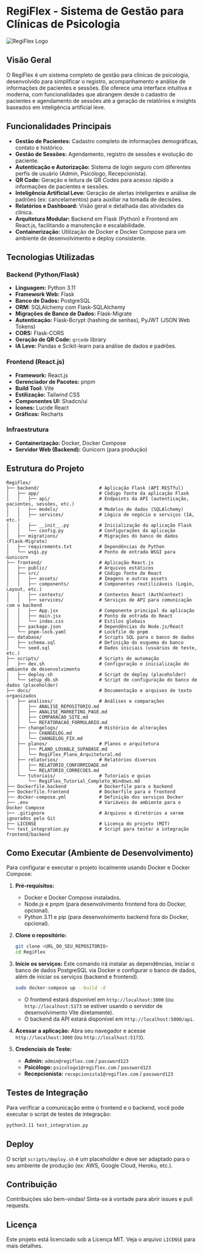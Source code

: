 # RegiFlex - Sistema de Gestão para Clínicas de Psicologia

![RegiFlex Logo](frontend/src/assets/regiflex-logo.jpg)

## Visão Geral

O RegiFlex é um sistema completo de gestão para clínicas de psicologia, desenvolvido para simplificar o registro, acompanhamento e análise de informações de pacientes e sessões. Ele oferece uma interface intuitiva e moderna, com funcionalidades que abrangem desde o cadastro de pacientes e agendamento de sessões até a geração de relatórios e insights baseados em inteligência artificial leve.

## Funcionalidades Principais

- **Gestão de Pacientes:** Cadastro completo de informações demográficas, contato e histórico.
- **Gestão de Sessões:** Agendamento, registro de sessões e evolução do paciente.
- **Autenticação e Autorização:** Sistema de login seguro com diferentes perfis de usuário (Admin, Psicólogo, Recepcionista).
- **QR Code:** Geração e leitura de QR Codes para acesso rápido a informações de pacientes e sessões.
- **Inteligência Artificial Leve:** Geração de alertas inteligentes e análise de padrões (ex: cancelamentos) para auxiliar na tomada de decisões.
- **Relatórios e Dashboard:** Visão geral e detalhada das atividades da clínica.
- **Arquitetura Modular:** Backend em Flask (Python) e Frontend em React.js, facilitando a manutenção e escalabilidade.
- **Containerização:** Utilização de Docker e Docker Compose para um ambiente de desenvolvimento e deploy consistente.

## Tecnologias Utilizadas

### Backend (Python/Flask)

- **Linguagem:** Python 3.11
- **Framework Web:** Flask
- **Banco de Dados:** PostgreSQL
- **ORM:** SQLAlchemy com Flask-SQLAlchemy
- **Migrações de Banco de Dados:** Flask-Migrate
- **Autenticação:** Flask-Bcrypt (hashing de senhas), PyJWT (JSON Web Tokens)
- **CORS:** Flask-CORS
- **Geração de QR Code:** `qrcode` library
- **IA Leve:** Pandas e Scikit-learn para análise de dados e padrões.

### Frontend (React.js)

- **Framework:** React.js
- **Gerenciador de Pacotes:** pnpm
- **Build Tool:** Vite
- **Estilização:** Tailwind CSS
- **Componentes UI:** Shadcn/ui
- **Ícones:** Lucide React
- **Gráficos:** Recharts

### Infraestrutura

- **Containerização:** Docker, Docker Compose
- **Servidor Web (Backend):** Gunicorn (para produção)

## Estrutura do Projeto

```
RegiFlex/
├── backend/                      # Aplicação Flask (API RESTful)
│   ├── app/                      # Código fonte da aplicação Flask
│   │   ├── api/                  # Endpoints da API (autenticação, pacientes, sessões, etc.)
│   │   ├── models/               # Modelos de dados (SQLAlchemy)
│   │   ├── services/             # Lógica de negócio e serviços (IA, etc.)
│   │   ├── __init__.py           # Inicialização da aplicação Flask
│   │   └── config.py             # Configurações da aplicação
│   ├── migrations/               # Migrações do banco de dados (Flask-Migrate)
│   ├── requirements.txt          # Dependências do Python
│   └── wsgi.py                   # Ponto de entrada WSGI para Gunicorn
├── frontend/                     # Aplicação React.js
│   ├── public/                   # Arquivos estáticos
│   ├── src/                      # Código fonte do React
│   │   ├── assets/               # Imagens e outros assets
│   │   ├── components/           # Componentes reutilizáveis (Login, Layout, etc.)
│   │   ├── contexts/             # Contextos React (AuthContext)
│   │   ├── services/             # Serviços de API para comunicação com o backend
│   │   ├── App.jsx               # Componente principal da aplicação
│   │   ├── main.jsx              # Ponto de entrada do React
│   │   └── index.css             # Estilos globais
│   ├── package.json              # Dependências do Node.js/React
│   └── pnpm-lock.yaml            # Lockfile do pnpm
├── database/                     # Scripts SQL para o banco de dados
│   ├── schema.sql                # Definição do esquema do banco
│   └── seed.sql                  # Dados iniciais (usuários de teste, etc.)
├── scripts/                      # Scripts de automação
│   ├── dev.sh                    # Configuração e inicialização do ambiente de desenvolvimento
│   ├── deploy.sh                 # Script de deploy (placeholder)
│   └── setup_db.sh               # Script de configuração do banco de dados (placeholder)
├── docs/                         # Documentação e arquivos de texto organizados
│   ├── analises/                 # Análises e comparações
│   │   ├── ANALISE_REPOSITORIO.md
│   │   ├── ANALISE_MARKETING_PAGE.md
│   │   ├── COMPARACAO_SITE.md
│   │   └── REFATORACAO_FORMULARIO.md
│   ├── changelogs/               # Histórico de alterações
│   │   ├── CHANGELOG.md
│   │   └── CHANGELOG_FIX.md
│   ├── planos/                   # Planos e arquitetura
│   │   ├── PLANO_LOVABLE_SUPABASE.md
│   │   └── RegiFlex_Plano_Arquitetural.md
│   ├── relatorios/               # Relatórios diversos
│   │   ├── RELATORIO_CONFORMIDADE.md
│   │   └── RELATORIO_CORRECOES.md
│   └── tutoriais/                # Tutoriais e guias
│       └── RegiFlex_Tutorial_Completo_Windows.md
├── Dockerfile.backend            # Dockerfile para o backend
├── Dockerfile.frontend           # Dockerfile para o frontend
├── docker-compose.yml            # Definição dos serviços Docker
├── .env                          # Variáveis de ambiente para o Docker Compose
├── .gitignore                    # Arquivos e diretórios a serem ignorados pelo Git
├── LICENSE                       # Licença do projeto (MIT)
└── test_integration.py           # Script para testar a integração frontend/backend
```

## Como Executar (Ambiente de Desenvolvimento)

Para configurar e executar o projeto localmente usando Docker e Docker Compose:

1.  **Pré-requisitos:**
    *   Docker e Docker Compose instalados.
    *   Node.js e pnpm (para desenvolvimento frontend fora do Docker, opcional).
    *   Python 3.11 e pip (para desenvolvimento backend fora do Docker, opcional).

2.  **Clone o repositório:**
    ```bash
    git clone <URL_DO_SEU_REPOSITORIO>
    cd RegiFlex
    ```

3.  **Inicie os serviços:**
    Este comando irá instalar as dependências, iniciar o banco de dados PostgreSQL via Docker e configurar o banco de dados, além de iniciar os serviços (backend e frontend).
    ```bash
    sudo docker-compose up --build -d
    ```
    *   O frontend estará disponível em `http://localhost:3000` (ou `http://localhost:5173` se estiver usando o servidor de desenvolvimento Vite diretamente).
    *   O backend da API estará disponível em `http://localhost:5000/api`.

5.  **Acessar a aplicação:**
    Abra seu navegador e acesse `http://localhost:3000` (ou `http://localhost:5173`).

6.  **Credenciais de Teste:**
    *   **Admin:** `admin@regiflex.com` / `password123`
    *   **Psicólogo:** `psicologo1@regiflex.com` / `password123`
    *   **Recepcionista:** `recepcionista1@regiflex.com` / `password123`

## Testes de Integração

Para verificar a comunicação entre o frontend e o backend, você pode executar o script de testes de integração:

```bash
python3.11 test_integration.py
```

## Deploy

O script `scripts/deploy.sh` é um placeholder e deve ser adaptado para o seu ambiente de produção (ex: AWS, Google Cloud, Heroku, etc.).

## Contribuição

Contribuições são bem-vindas! Sinta-se à vontade para abrir issues e pull requests.

## Licença

Este projeto está licenciado sob a Licença MIT. Veja o arquivo `LICENSE` para mais detalhes.

